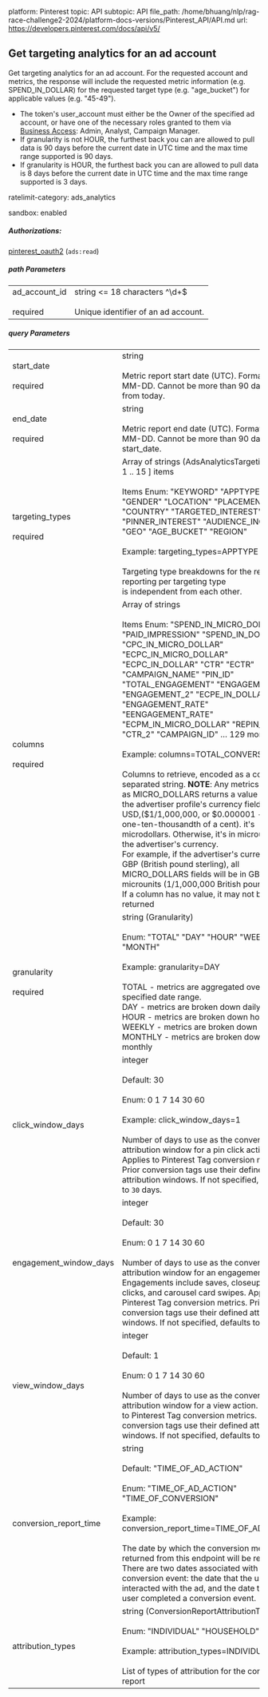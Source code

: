 platform: Pinterest
topic: API
subtopic: API
file_path: /home/bhuang/nlp/rag-race-challenge2-2024/platform-docs-versions/Pinterest_API/API.md
url: https://developers.pinterest.com/docs/api/v5/


## [](#operation/ad_account_targeting_analytics/get)Get targeting analytics for an ad account

Get targeting analytics for an ad account. For the requested account and metrics, the response will include the requested metric information (e.g. SPEND\_IN\_DOLLAR) for the requested target type (e.g. "age\_bucket") for applicable values (e.g. "45-49").

* The token's user\_account must either be the Owner of the specified ad account, or have one of the necessary roles granted to them via [Business Access](https://help.pinterest.com/en/business/article/share-and-manage-access-to-your-ad-accounts): Admin, Analyst, Campaign Manager.
* If granularity is not HOUR, the furthest back you can are allowed to pull data is 90 days before the current date in UTC time and the max time range supported is 90 days.
* If granularity is HOUR, the furthest back you can are allowed to pull data is 8 days before the current date in UTC time and the max time range supported is 3 days.

ratelimit-category: ads\_analytics

sandbox: enabled

##### Authorizations:

[pinterest\_oauth2](#section/Authentication/pinterest_oauth2) (`ads:read`)

##### path Parameters

|     |     |
| --- | --- |
| ad\_account\_id<br><br>required | string <= 18 characters ^\\d+$<br><br>Unique identifier of an ad account. |

##### query Parameters

|     |     |
| --- | --- |
| start\_date<br><br>required | string <date><br><br>Metric report start date (UTC). Format: YYYY-MM-DD. Cannot be more than 90 days back from today. |
| end\_date<br><br>required | string <date><br><br>Metric report end date (UTC). Format: YYYY-MM-DD. Cannot be more than 90 days past start\_date. |
| targeting\_types<br><br>required | Array of strings (AdsAnalyticsTargetingType) \[ 1 .. 15 \] items<br><br>Items Enum: "KEYWORD" "APPTYPE" "GENDER" "LOCATION" "PLACEMENT" "COUNTRY" "TARGETED\_INTEREST" "PINNER\_INTEREST" "AUDIENCE\_INCLUDE" "GEO" "AGE\_BUCKET" "REGION"<br><br>Example: targeting\_types=APPTYPE<br><br>Targeting type breakdowns for the report. The reporting per targeting type  <br>is independent from each other. |
| columns<br><br>required | Array of strings<br><br>Items Enum: "SPEND\_IN\_MICRO\_DOLLAR" "PAID\_IMPRESSION" "SPEND\_IN\_DOLLAR" "CPC\_IN\_MICRO\_DOLLAR" "ECPC\_IN\_MICRO\_DOLLAR" "ECPC\_IN\_DOLLAR" "CTR" "ECTR" "CAMPAIGN\_NAME" "PIN\_ID" "TOTAL\_ENGAGEMENT" "ENGAGEMENT\_1" "ENGAGEMENT\_2" "ECPE\_IN\_DOLLAR" "ENGAGEMENT\_RATE" "EENGAGEMENT\_RATE" "ECPM\_IN\_MICRO\_DOLLAR" "REPIN\_RATE" "CTR\_2" "CAMPAIGN\_ID" … 129 more<br><br>Example: columns=TOTAL\_CONVERSIONS<br><br>Columns to retrieve, encoded as a comma-separated string. **NOTE**: Any metrics defined as MICRO\_DOLLARS returns a value based on the advertiser profile's currency field. For USD,($1/1,000,000, or $0.000001 - one one-ten-thousandth of a cent). it's microdollars. Otherwise, it's in microunits of the advertiser's currency.  <br>For example, if the advertiser's currency is GBP (British pound sterling), all MICRO\_DOLLARS fields will be in GBP microunits (1/1,000,000 British pound).  <br>If a column has no value, it may not be returned |
| granularity<br><br>required | string (Granularity)<br><br>Enum: "TOTAL" "DAY" "HOUR" "WEEK" "MONTH"<br><br>Example: granularity=DAY<br><br>TOTAL - metrics are aggregated over the specified date range.  <br>DAY - metrics are broken down daily.  <br>HOUR - metrics are broken down hourly.  <br>WEEKLY - metrics are broken down weekly.  <br>MONTHLY - metrics are broken down monthly |
| click\_window\_days | integer<br><br>Default: 30<br><br>Enum: 0 1 7 14 30 60<br><br>Example: click\_window\_days=1<br><br>Number of days to use as the conversion attribution window for a pin click action. Applies to Pinterest Tag conversion metrics. Prior conversion tags use their defined attribution windows. If not specified, defaults to `30` days. |
| engagement\_window\_days | integer<br><br>Default: 30<br><br>Enum: 0 1 7 14 30 60<br><br>Number of days to use as the conversion attribution window for an engagement action. Engagements include saves, closeups, link clicks, and carousel card swipes. Applies to Pinterest Tag conversion metrics. Prior conversion tags use their defined attribution windows. If not specified, defaults to `30` days. |
| view\_window\_days | integer<br><br>Default: 1<br><br>Enum: 0 1 7 14 30 60<br><br>Number of days to use as the conversion attribution window for a view action. Applies to Pinterest Tag conversion metrics. Prior conversion tags use their defined attribution windows. If not specified, defaults to `1` day. |
| conversion\_report\_time | string<br><br>Default: "TIME\_OF\_AD\_ACTION"<br><br>Enum: "TIME\_OF\_AD\_ACTION" "TIME\_OF\_CONVERSION"<br><br>Example: conversion\_report\_time=TIME\_OF\_AD\_ACTION<br><br>The date by which the conversion metrics returned from this endpoint will be reported. There are two dates associated with a conversion event: the date that the user interacted with the ad, and the date that the user completed a conversion event. |
| attribution\_types | string (ConversionReportAttributionType)<br><br>Enum: "INDIVIDUAL" "HOUSEHOLD"<br><br>Example: attribution\_types=INDIVIDUAL<br><br>List of types of attribution for the conversion report |
